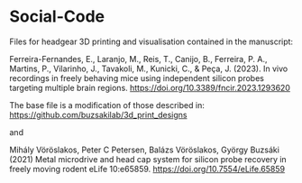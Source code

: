 # Social-Code


Files for headgear 3D printing and visualisation contained in the manuscript:

Ferreira-Fernandes, E., Laranjo, M., Reis, T., Canijo, B., Ferreira, P. A., Martins, P., Vilarinho, J., Tavakoli, M., Kunicki, C., & Peça, J. (2023). In vivo recordings in freely behaving mice using independent silicon probes targeting multiple brain regions. https://doi.org/10.3389/fncir.2023.1293620

The base file is a modification of those described in:
https://github.com/buzsakilab/3d_print_designs

and

Mihály Vöröslakos, Peter C Petersen, Balázs Vöröslakos, György Buzsáki (2021) Metal microdrive and head cap system for silicon probe recovery in freely moving rodent eLife 10:e65859.
https://doi.org/10.7554/eLife.65859
 



